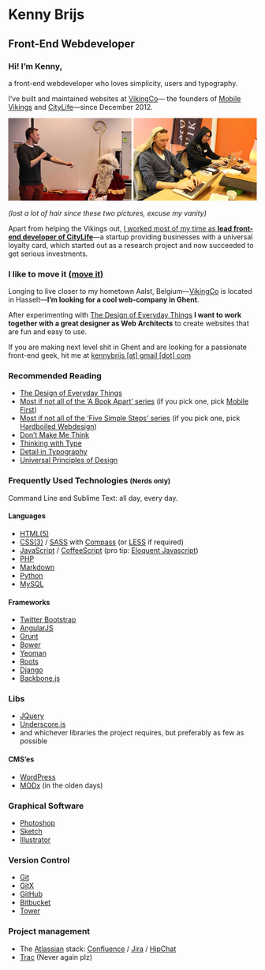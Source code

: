# Kenny Brijs
## Front-End Webdeveloper

### Hi! I’m Kenny,

a front-end webdeveloper who loves simplicity, users and typography.

I’ve built and maintained websites at [VikingCo](https://vikingco.com)— the founders of [Mobile Vikings](https://mobilevikings.be/en/) and [CityLife](https://citylife.be/)—since December 2012.

![Preparing to beat down racist Sinterklaas](/style/img/README/kenny-vs-sinterklaas.jpg?raw=true)
![Superman brogramming](/style/img/README/kenny-brogramming.jpg?raw=true)

*(lost a lot of hair since these two pictures, excuse my vanity)*

Apart from helping the Vikings out, [I worked most of my time as **lead front-end developer of CityLife**](http://be.linkedin.com/pub/kenny-brijs/33/247/926)—a startup providing businesses with a universal loyalty card, which started out as a research project and now succeeded to get serious investments.

### I like to move it [(move it)](https://www.youtube.com/watch?v=Dyx4v1QFzhQ)
Longing to live closer to my hometown Aalst, Belgium—[VikingCo](https://vikingco.com) is located in Hasselt—**I’m looking for a cool web-company in Ghent**.

After experimenting with [The Design of Everyday Things](http://en.wikipedia.org/wiki/The_Design_of_Everyday_Things) **I want to work together with a great designer as Web Architects** to create websites that are fun and easy to use.

If you are making next level shit in Ghent and are looking for a passionate front-end geek, hit me at [kennybrijs [at] gmail [dot] com](mailto:kennybrijs@gmail.com)

### Recommended Reading
- [The Design of Everyday Things](http://www.amazon.com/The-Design-Everyday-Things-Expanded/dp/0465050654/)
- [Most if not all of the ‘A Book Apart’ series](http://abookapart.com/) (if you pick one, pick [Mobile First](http://abookapart.com/products/mobile-first))
- [Most if not all of the ‘Five Simple Steps’ series](http://www.fivesimplesteps.com/collections/books) (if you pick one, pick [Hardboiled Webdesign](http://www.fivesimplesteps.com/products/hardboiled-web-design))
- [Don’t Make Me Think](http://www.amazon.com/Dont-Make-Think-Revisited-Usability/dp/0321965515/)
- [Thinking with Type](http://www.amazon.com/Thinking-Type-2nd-revised-expanded/dp/1568989695/)
- [Detail in Typography](http://www.amazon.com/Detail-In-Typography-Jost-Hochuli/dp/0907259340)
- [Universal Principles of Design](http://www.amazon.com/Universal-Principles-Design-William-Lidwell/dp/1592530079)

### Frequently Used Technologies <small>(Nerds only)</small>

Command Line and Sublime Text: all day, every day.

#### Languages
- [HTML(5)](https://developer.mozilla.org/en-US/docs/Web/Guide/HTML/HTML5)
- [CSS(3)](https://developer.mozilla.org/en/docs/Web/CSS/CSS3) / [SASS](http://sass-lang.com/) with [Compass](http://compass-style.org/) (or [LESS](http://lesscss.org/) if required)
- [JavaScript](https://developer.mozilla.org/en-US/docs/Web/JavaScript) / [CoffeeScript](http://coffeescript.org/) (pro tip: [Eloquent Javascript](http://eloquentjavascript.net/))
- [PHP](http://php.net/)
- [Markdown](http://daringfireball.net/projects/markdown/)
- [Python](https://www.python.org/)
- [MySQL](http://www.mysql.com/)

#### Frameworks
- [Twitter Bootstrap](http://getbootstrap.com/)
- [AngularJS](https://angularjs.org/)
- [Grunt](http://gruntjs.com/)
- [Bower](http://bower.io/)
- [Yeoman](http://yeoman.io/)
- [Roots](https://roots.io/)
- [Django](https://www.djangoproject.com/)
- [Backbone.js](http://backbonejs.org/)

### Libs
- [JQuery](http://jquery.com/)
- [Underscore.js](http://underscorejs.org/)
- and whichever libraries the project requires, but preferably as few as possible

#### CMS’es
- [WordPress](https://en.wordpress.com/)
- [MODx](http://modx.com/) (in the olden days)

### Graphical Software
- [Photoshop](http://www.adobe.com/products/photoshop.html)
- [Sketch](http://bohemiancoding.com/sketch/)
- [Illustrator](http://www.adobe.com/products/illustrator.html)

### Version Control
- [Git](http://git-scm.com/)
- [GitX](http://rowanj.github.io/gitx/)
- [GitHub](https://github.com/)
- [Bitbucket](https://bitbucket.org/)
- [Tower](http://www.git-tower.com/)

### Project management
- The [Atlassian](https://www.atlassian.com/) stack: [Confluence](https://www.atlassian.com/software/confluence) / [Jira](https://www.atlassian.com/software/jira) / [HipChat](https://www.atlassian.com/software/hipchat)
- [Trac](http://trac.edgewall.org/) (Never again plz)

